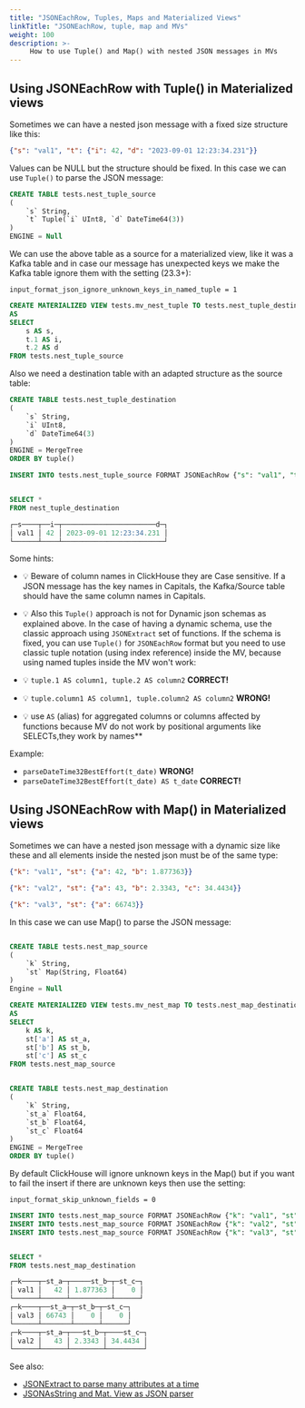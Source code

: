 ```yaml
---
title: "JSONEachRow, Tuples, Maps and Materialized Views"
linkTitle: "JSONEachRow, tuple, map and MVs"
weight: 100
description: >-
     How to use Tuple() and Map() with nested JSON messages in MVs
---
```


## Using JSONEachRow with Tuple() in Materialized views

Sometimes we can have a nested json message with a fixed size structure like this:

```json
{"s": "val1", "t": {"i": 42, "d": "2023-09-01 12:23:34.231"}}
```

Values can be NULL but the structure should be fixed. In this case we can use `Tuple()` to parse the JSON message:

```sql
CREATE TABLE tests.nest_tuple_source
(
    `s` String,
    `t` Tuple(`i` UInt8, `d` DateTime64(3))
)
ENGINE = Null 
```

We can use the above table as a source for a materialized view, like it was a Kafka table and in case our message has unexpected keys we make the Kafka table ignore them with the setting (23.3+):

`input_format_json_ignore_unknown_keys_in_named_tuple = 1`

```sql
CREATE MATERIALIZED VIEW tests.mv_nest_tuple TO tests.nest_tuple_destination
AS
SELECT
    s AS s,
    t.1 AS i,
    t.2 AS d
FROM tests.nest_tuple_source
```

Also we need a destination table with an adapted structure as the source table:

```sql
CREATE TABLE tests.nest_tuple_destination
(
    `s` String,
    `i` UInt8, 
    `d` DateTime64(3)
)
ENGINE = MergeTree
ORDER BY tuple()

INSERT INTO tests.nest_tuple_source FORMAT JSONEachRow {"s": "val1", "t": {"i": 42, "d": "2023-09-01 12:23:34.231"}}


SELECT *
FROM nest_tuple_destination

┌─s────┬──i─┬───────────────────────d─┐
│ val1 │ 42 │ 2023-09-01 12:23:34.231 │
└──────┴────┴─────────────────────────┘
```

Some hints:

- 💡 Beware of column names in ClickHouse they are Case sensitive.  If a JSON message has the key names in Capitals, the Kafka/Source table should have the same column names in Capitals.

- 💡 Also this `Tuple()` approach is not for Dynamic json schemas as explained above. In the case of having a dynamic schema, use the classic approach using `JSONExtract` set of functions. If the schema is fixed, you can use `Tuple()` for `JSONEachRow` format but you need to use classic tuple notation (using index reference) inside the MV, because using named tuples inside the MV won't work:

- 💡 `tuple.1 AS column1, tuple.2 AS column2` **CORRECT!**
- 💡 `tuple.column1 AS column1, tuple.column2 AS column2` **WRONG!**
- 💡 use `AS` (alias) for aggregated columns or columns affected by functions because MV do not work by positional arguments like SELECTs,they work by names**

Example:

- `parseDateTime32BestEffort(t_date)` **WRONG!**
- `parseDateTime32BestEffort(t_date) AS t_date` **CORRECT!**

## Using JSONEachRow with Map() in Materialized views

Sometimes we can have a nested json message with a dynamic size like these and all elements inside the nested json must be of the same type:

```json
{"k": "val1", "st": {"a": 42, "b": 1.877363}}

{"k": "val2", "st": {"a": 43, "b": 2.3343, "c": 34.4434}}

{"k": "val3", "st": {"a": 66743}}
```

In this case we can use Map() to parse the JSON message:

```sql

CREATE TABLE tests.nest_map_source
(
    `k` String,
    `st` Map(String, Float64)
)
Engine = Null 

CREATE MATERIALIZED VIEW tests.mv_nest_map TO tests.nest_map_destination
AS
SELECT
    k AS k,
    st['a'] AS st_a,
    st['b'] AS st_b,
    st['c'] AS st_c
FROM tests.nest_map_source 


CREATE TABLE tests.nest_map_destination
(
    `k` String,
    `st_a` Float64,
    `st_b` Float64,
    `st_c` Float64
)
ENGINE = MergeTree
ORDER BY tuple()
```

By default ClickHouse will ignore unknown keys in the Map() but if you want to fail the insert if there are unknown keys then use the setting:

`input_format_skip_unknown_fields = 0`

```sql
INSERT INTO tests.nest_map_source FORMAT JSONEachRow {"k": "val1", "st": {"a": 42, "b": 1.877363}}
INSERT INTO tests.nest_map_source FORMAT JSONEachRow {"k": "val2", "st": {"a": 43, "b": 2.3343, "c": 34.4434}}
INSERT INTO tests.nest_map_source FORMAT JSONEachRow {"k": "val3", "st": {"a": 66743}}


SELECT *
FROM tests.nest_map_destination

┌─k────┬─st_a─┬─────st_b─┬─st_c─┐
│ val1 │   42 │ 1.877363 │    0 │
└──────┴──────┴──────────┴──────┘
┌─k────┬──st_a─┬─st_b─┬─st_c─┐
│ val3 │ 66743 │    0 │    0 │
└──────┴───────┴──────┴──────┘
┌─k────┬─st_a─┬───st_b─┬────st_c─┐
│ val2 │   43 │ 2.3343 │ 34.4434 │
└──────┴──────┴────────┴─────────┘
```

See also:

- [JSONExtract to parse many attributes at a time](../altinity-kb-queries-and-syntax/jsonextract-to-parse-many-attributes-at-a-time/)
- [JSONAsString and Mat. View as JSON parser](../altinity-kb-schema-design/altinity-kb-jsonasstring-and-mat.-view-as-json-parser/)